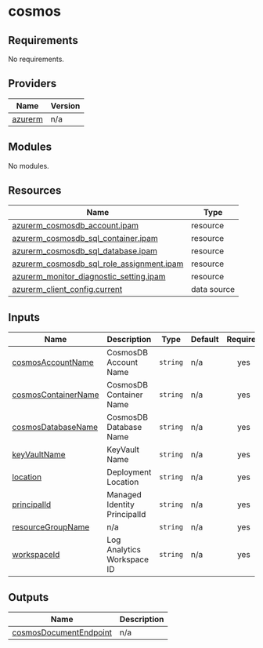 # cosmos

<!-- BEGIN_TF_DOCS -->
## Requirements

No requirements.

## Providers

| Name | Version |
|------|---------|
| <a name="provider_azurerm"></a> [azurerm](#provider\_azurerm) | n/a |

## Modules

No modules.

## Resources

| Name | Type |
|------|------|
| [azurerm_cosmosdb_account.ipam](https://registry.terraform.io/providers/hashicorp/azurerm/latest/docs/resources/cosmosdb_account) | resource |
| [azurerm_cosmosdb_sql_container.ipam](https://registry.terraform.io/providers/hashicorp/azurerm/latest/docs/resources/cosmosdb_sql_container) | resource |
| [azurerm_cosmosdb_sql_database.ipam](https://registry.terraform.io/providers/hashicorp/azurerm/latest/docs/resources/cosmosdb_sql_database) | resource |
| [azurerm_cosmosdb_sql_role_assignment.ipam](https://registry.terraform.io/providers/hashicorp/azurerm/latest/docs/resources/cosmosdb_sql_role_assignment) | resource |
| [azurerm_monitor_diagnostic_setting.ipam](https://registry.terraform.io/providers/hashicorp/azurerm/latest/docs/resources/monitor_diagnostic_setting) | resource |
| [azurerm_client_config.current](https://registry.terraform.io/providers/hashicorp/azurerm/latest/docs/data-sources/client_config) | data source |

## Inputs

| Name | Description | Type | Default | Required |
|------|-------------|------|---------|:--------:|
| <a name="input_cosmosAccountName"></a> [cosmosAccountName](#input\_cosmosAccountName) | CosmosDB Account Name | `string` | n/a | yes |
| <a name="input_cosmosContainerName"></a> [cosmosContainerName](#input\_cosmosContainerName) | CosmosDB Container Name | `string` | n/a | yes |
| <a name="input_cosmosDatabaseName"></a> [cosmosDatabaseName](#input\_cosmosDatabaseName) | CosmosDB Database Name | `string` | n/a | yes |
| <a name="input_keyVaultName"></a> [keyVaultName](#input\_keyVaultName) | KeyVault Name | `string` | n/a | yes |
| <a name="input_location"></a> [location](#input\_location) | Deployment Location | `string` | n/a | yes |
| <a name="input_principalId"></a> [principalId](#input\_principalId) | Managed Identity PrincipalId | `string` | n/a | yes |
| <a name="input_resourceGroupName"></a> [resourceGroupName](#input\_resourceGroupName) | n/a | `string` | n/a | yes |
| <a name="input_workspaceId"></a> [workspaceId](#input\_workspaceId) | Log Analytics Workspace ID | `string` | n/a | yes |

## Outputs

| Name | Description |
|------|-------------|
| <a name="output_cosmosDocumentEndpoint"></a> [cosmosDocumentEndpoint](#output\_cosmosDocumentEndpoint) | n/a |
<!-- END_TF_DOCS -->
